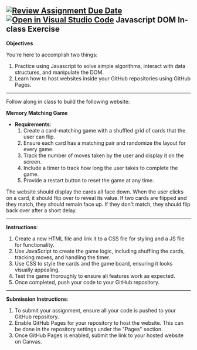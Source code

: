 [![Review Assignment Due Date](https://classroom.github.com/assets/deadline-readme-button-22041afd0340ce965d47ae6ef1cefeee28c7c493a6346c4f15d667ab976d596c.svg)](https://classroom.github.com/a/4uK-xw1V)
[![Open in Visual Studio Code](https://classroom.github.com/assets/open-in-vscode-2e0aaae1b6195c2367325f4f02e2d04e9abb55f0b24a779b69b11b9e10269abc.svg)](https://classroom.github.com/online_ide?assignment_repo_id=19213759&assignment_repo_type=AssignmentRepo)
Javascript DOM In-class Exercise
---

**Objectives**

You're here to accomplish two things:

1. Practice using Javascript to solve simple algorithms, interact with data structures, and manipulate the DOM.
2. Learn how to host websites inside your GitHub repositories using GitHub Pages.

---

Follow along in class to build the following website:

**Memory Matching Game**

- **Requirements**:
    1. Create a card-matching game with a shuffled grid of cards that the user can flip.
    2. Ensure each card has a matching pair and randomize the layout for every game.
    3. Track the number of moves taken by the user and display it on the screen.
    4. Include a timer to track how long the user takes to complete the game.
    5. Provide a restart button to reset the game at any time.

The website should display the cards all face down. When the user clicks on a card, it should flip over to reveal its value. If two cards are flipped and they match, they should remain face up. If they don't match, they should flip back over after a short delay.

---

**Instructions**:

1. Create a new HTML file and link it to a CSS file for styling and a JS file for functionality.
2. Use JavaScript to create the game logic, including shuffling the cards, tracking moves, and handling the timer.
3. Use CSS to style the cards and the game board, ensuring it looks visually appealing.
4. Test the game thoroughly to ensure all features work as expected.
5. Once completed, push your code to your GitHub repository.

---

**Submission Instructions**:

1. To submit your assignment, ensure all your code is pushed to your GitHub repository.
2. Enable GitHub Pages for your repository to host the website. This can be done in the repository settings under the "Pages" section.
3. Once GitHub Pages is enabled, submit the link to your hosted website on Canvas.